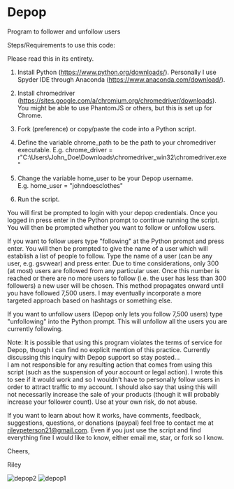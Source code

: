 # Depop
Program to follower and unfollow users

Steps/Requirements to use this code:  

Please read this in its entirety.

1. Install Python (https://www.python.org/downloads/). Personally I use Spyder IDE through Anaconda (https://www.anaconda.com/download/).  

2. Install chromedriver (https://sites.google.com/a/chromium.org/chromedriver/downloads). You might be able to use PhantomJS or others, but this is set up for Chrome.  

3. Fork (preference) or copy/paste the code into a Python script.  

3. Define the variable chrome_path to be the path to your chromedriver executable. 
E.g. chrome_driver = r"C:\Users\John_Doe\Downloads\chromedriver_win32\chromedriver.exe"  

4. Change the variable home_user to be your Depop username.  
E.g. home_user = "johndoesclothes"

5. Run the script.  

You will first be prompted to login with your depop credentials. Once you logged in press enter in the Python prompt to continue running the script. You will then be prompted whether you want to follow or unfollow users.  

If you want to follow users type "following" at the Python prompt and press enter. You will then be prompted to give the name of a user which will establish a list of people to follow. Type the name of a user (can be any user, e.g. gsvwear) and press enter. Due to time considerations, only 300 (at most) users are followed from any particular user. Once this number is reached or there are no more users to follow (i.e. the user has less than 300 followers) a new user will be chosen. This method propagates onward until you have followed 7,500 users. I may eventually incorporate a more targeted approach based on hashtags or something else.

If you want to unfollow users (Depop only lets you follow 7,500 users) type "unfollowing" into the Python prompt. This will unfollow all the users you are currently following.  

Note: It is possible that using this program violates the terms of service for Depop, though I can find no explicit mention of this practice. Currently discussing this inquiry with Depop support so stay posted...  
I am not responsible for any resulting action that comes from using this script (such as the suspension of your account or legal action). I wrote this to see if it would work and so I wouldn't have to personally follow users in order to attract traffic to my account. I should also say that using this will not necessarily increase the sale of your products (though it will probably increase your follower count). Use at your own risk, do not abuse.  

If you want to learn about how it works, have comments, feedback, suggestions, questions, or donations (paypal) feel free to contact me at rileypeterson21@gmail.com. Even if you just use the script and find everything fine I would like to know, either email me, star, or fork so I know.

Cheers,

Riley

![depop2](https://user-images.githubusercontent.com/29719483/34895127-2d5fcb1e-f799-11e7-81ba-74430260032c.png)
![depop1](https://user-images.githubusercontent.com/29719483/34895125-2d2b2436-f799-11e7-9ce0-bc062547cfb9.png)
